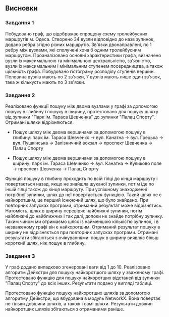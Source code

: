 ## Висновки
### Завдання 1
Побудовано граф, що відображає спрощену схему тролейбусних маршрутів м. Одеса. Створено 34 вузли відповідно до назв зупинок, додано ребра згідно різних маршрутів. Зв'язки двонаправлені, по 1 ребру між вузлами, які сполучені хоча б одним тролейбусним маршрутом. Проаналізовано основні характеристики графа, визначено вузли із максимальною та мінімальною центральністю, зв'язністю, вузли із максимальним і мінімальним ступенем посередництва, а також щільність графа. Побудовано гістограму розподілу ступенів вершин. Половина вузлів мають по 2 зв'язки, 7 вузлів мають лише один зв'язок, така ж кількусть мають по 3 зв'язки.

### Завдання 2
Реалізовано функції пошуку між двома вузлами у графі за допомогою пошуку в глибину і пошуку в ширину, протестовано для пошуку шляху від зупинки "Парк ім. Тараса Шевченка" до зупинки "Палац Спорту". Отримані шляхи відрізняються.
- Пошук шляху між двома вершинами за допомогою пошуку в глибину:
парк ім. Тараса Шевченко -> вул. Канатна -> вул. Грецька -> вул. Пушкінська -> Залізничний вокзал -> проспект Шевченка -> Палац Спорту

- Пошук шляху між двома вершинами за допомогою пошуку в ширину:
 парк ім. Тараса Шевченко -> вул. Канатна -> Куликово поле -> проспект Шевченка -> Палац Спорту


 Функція пошуку в глибину проходить по всій гілці до кінця маршруту і повертається назад, якщо не знайшла шуканої зупинки, потім іде по іншій гілці також до кінця маршруту. При успішному знаходженні потрібної зупинки, шлях до неї повертається функцією. Такий шлях не є найкоротшим, це перший існюючий шлях, що було знайдено. При повторних запусках програми, отриманий результат може відрізнятись. Натомість, шлях в ширину перевіряє найближчі зупинки, потім найближчі до найближчих і так далі, допоки не знайде потрібну зупинку. Таким чином ми отримаємо шлях із найменшою кількістю зупинок, і в незваженому графі він є найкоротшим. Отриманий результат пошуку в ширину не відрізняється при повторних запусках програми. Отримані результати збігаються з очікуваннями: пошук в ширину виявляє більш короткий шлях, ніж пошук в глибину.

### Завдання 3
У граф додано випадково згенеровані ваги від 1 до 10. Реалізовано алгоритм Дейкстри для пошуку найкоротшого шляху у зваженому графі. Протестовано функцію для пошуку найкоротших відстаней від зупинки "Палац Спорту" до всіх інших. Результати подано у вигляді таблиці. 

Протестовано функцію пошуку найкоротших шляхів за допомогою алгоритму Дейкстри, що вбудована в модуль NetworkX. Вона повертає не тільки довшини шляхів, а також і самі шляхи. Результати довжин найкоротших шляхів збігаються з отриманими раніше.
